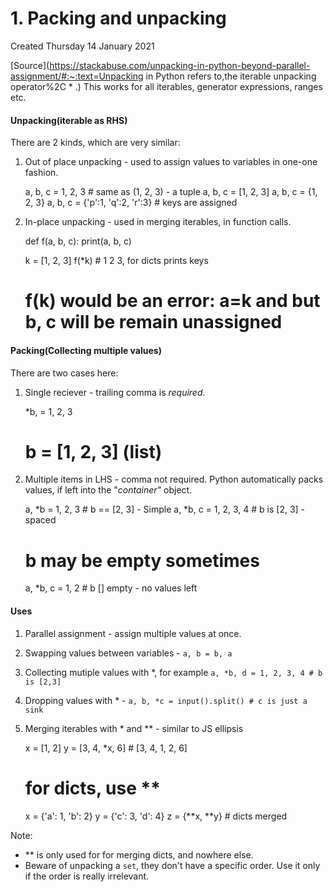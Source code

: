 # 1. Packing and unpacking
Created Thursday 14 January 2021

[Source](https://stackabuse.com/unpacking-in-python-beyond-parallel-assignment/#:~:text=Unpacking in Python refers to,the iterable unpacking operator%2C * .)
This works for all iterables, generator expressions, ranges etc.

#### Unpacking(iterable as RHS)
There are 2 kinds, which are very similar:

1. Out of place unpacking - used to assign values to variables in one-one fashion.

	a, b, c = 1, 2, 3 # same as (1, 2, 3) - a tuple
	a, b, c = [1, 2, 3]
	a, b, c = {1, 2, 3}
	a, b, c = {'p':1, 'q':2, 'r':3} # keys are assigned


2. In-place unpacking - used in merging iterables, in function calls.

	def f(a, b, c):
		print(a, b, c)
	
	k = [1, 2, 3]
	f(*k) # 1 2 3, for dicts prints keys
	# f(k) would be an error: a=k and but b, c will be remain unassigned


#### Packing(Collecting multiple values)
There are two cases here:

1. Single reciever - trailing comma is *required*.

	*b, = 1, 2, 3
	# b = [1, 2, 3] (list)


2. Multiple items in LHS - comma not required. Python automatically packs values, if left into the "*container"* object.

	a, *b = 1, 2, 3 # b == [2, 3] - Simple
	a, *b, c = 1, 2, 3, 4 # b is [2, 3] - spaced
	
	# b may be empty sometimes
	a, *b, c = 1, 2 # b [] empty - no values left


#### Uses

1. Parallel assignment - assign multiple values at once.
2. Swapping values between variables - ``a, b = b, a``
3. Collecting mutiple values with *, for example ``a, *b, d = 1, 2, 3, 4 # b is [2,3]``
4. Dropping values with * - ``a, b, *c = input().split() # c is just a sink``
5. Merging iterables with * and ** - similar to JS ellipsis

	x = [1, 2]
	y = [3, 4, *x, 6] # [3, 4, 1, 2, 6]
	
	# for dicts, use **
	x = {'a': 1, 'b': 2}
	y = {'c': 3, 'd': 4}
	z = {**x, **y} # dicts merged


Note: 

* ** is only used for for merging dicts, and nowhere else.
* Beware of unpacking a ``set``, they don't have a specific order. Use it only if the order is really irrelevant.


